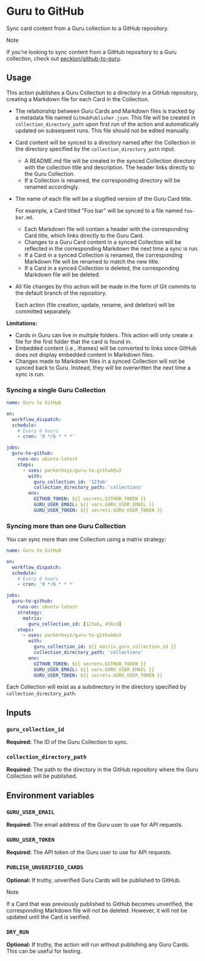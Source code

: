 # Guru to GitHub

Sync card content from a Guru collection to a GitHub repository.

> [!NOTE]
> If you're looking to sync content from a GitHub repository to a Guru collection, check out [peckjon/github-to-guru](https://github.com/marketplace/actions/github-to-guru).

## Usage

This action publishes a Guru Collection to a directory in a GitHub repository, creating a Markdown file for each Card in the Collection.

- The relationship between Guru Cards and Markdown files is tracked by a metadata file named `GitHubPublisher.json`. This file will be created in `collection_directory_path` upon first run of the action and automatically updated on subsequent runs. This file should not be edited manually.
- Card content will be synced to a directory named after the Collection in the directory specified by the `collection_directory_path` input.

  - A README.md file will be created in the synced Collection directory with the collection title and description. The header links directly to the Guru Collection.
  - If a Collection is renamed, the corresponding directory will be renamed accordingly.

- The name of each file will be a slugified version of the Guru Card title.

  For example, a Card titled "Foo bar" will be synced to a file named `foo-bar.md`.

  - Each Markdown file will contain a header with the corresponding Card title, which links directly to the Guru Card.
  - Changes to a Guru Card content in a synced Collection will be reflected in the corresponding Markdown the next time a sync is run.
  - If a Card in a synced Collection is renamed, the corresponding Markdown file will be renamed to match the new title.
  - If a Card in a synced Collection is deleted, the corresponding Markdown file will be deleted.

- All file changes by this action will be made in the form of Git commits to the default branch of the repository.

  Each action (file creation, update, rename, and deletion) will be committed separately.

**Limitations:**

- Cards in Guru can live in multiple folders. This action will only create a file for the first folder that the card is found in.
- Embedded content (i.e., iframes) will be converted to links since GitHub does not display embedded content in Markdown files.
- Changes made to Markdown files in a synced Collection will not be synced back to Guru. Instead, they will be overwritten the next time a sync is run.

### Syncing a single Guru Collection

```yaml
name: Guru to GitHub

on:
  workflow_dispatch:
  schedule:
    # Every 6 hours
    - cron: '0 */6 * * *'

jobs:
  guru-to-github:
    runs-on: ubuntu-latest
    steps:
      - uses: parkerbxyz/guru-to-github@v2
        with:
          guru_collection_id: '123ab'
          collection_directory_path: 'collections'
        env:
          GITHUB_TOKEN: ${{ secrets.GITHUB_TOKEN }}
          GURU_USER_EMAIL: ${{ vars.GURU_USER_EMAIL }}
          GURU_USER_TOKEN: ${{ secrets.GURU_USER_TOKEN }}
```

### Syncing more than one Guru Collection

You can sync more than one Collection using a matrix strategy:

```yaml
name: Guru to GitHub

on:
  workflow_dispatch:
  schedule:
    # Every 6 hours
    - cron: '0 */6 * * *'

jobs:
  guru-to-github:
    runs-on: ubuntu-latest
    strategy:
      matrix:
        guru_collection_id: [123ab, 456cd]
    steps:
      - uses: parkerbxyz/guru-to-github@v2
        with:
          guru_collection_id: ${{ matrix.guru_collection_id }}
          collection_directory_path: 'collections'
        env:
          GITHUB_TOKEN: ${{ secrets.GITHUB_TOKEN }}
          GURU_USER_EMAIL: ${{ vars.GURU_USER_EMAIL }}
          GURU_USER_TOKEN: ${{ secrets.GURU_USER_TOKEN }}
```

Each Collection will exist as a subdirectory in the directory specified by `collection_directory_path`.

## Inputs

### `guru_collection_id`

**Required:** The ID of the Guru Collection to sync.

### `collection_directory_path`

**Required:** The path to the directory in the GitHub repository where the Guru Collection will be published.

## Environment variables

### `GURU_USER_EMAIL`

**Required:** The email address of the Guru user to use for API requests.

### `GURU_USER_TOKEN`

**Required:** The API token of the Guru user to use for API requests.

### `PUBLISH_UNVERIFIED_CARDS`

**Optional:** If truthy, unverified Guru Cards will be published to GitHub.

> [!NOTE]
> If a Card that was previously published to GitHub becomes unverified, the corresponding Markdown file will not be deleted. However, it will not be updated until the Card is verified.

### `DRY_RUN`

**Optional:** If truthy, the action will run without publishing any Guru Cards. This can be useful for testing.
